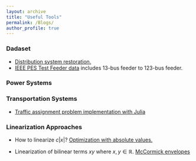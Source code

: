 ```yaml
---
layout: archive
title: "Useful Tools"
permalink: /Blogs/
author_profile: true
---
```


### Dadaset
* [Distribution system restoration.](https://github.com/dvu4/distribution-system-restorattion/tree/main)
* [IEEE PES Test Feeder data](https://cmte.ieee.org/pes-testfeeders/resources/) includes 13-bus feeder to 123-bus feeder.



### Power Systems
### Transportation Systems
* [Traffic assignment problem implementation with Julia]([https://cmte.ieee.org/pes-testfeeders/resources/](https://github.com/chkwon/TrafficAssignment.jl))



### Linearization Approaches 
* How to linearize $c|x|$?
[Optimization with absolute values.](https://optimization.cbe.cornell.edu/index.php?title=Optimization_with_absolute_values)

* Linearization of bilinear terms $xy$ where $x,y\in \mathbb{R}$.
[McCormick envelopes](https://optimization.cbe.cornell.edu/index.php?title=McCormick_envelopes)

